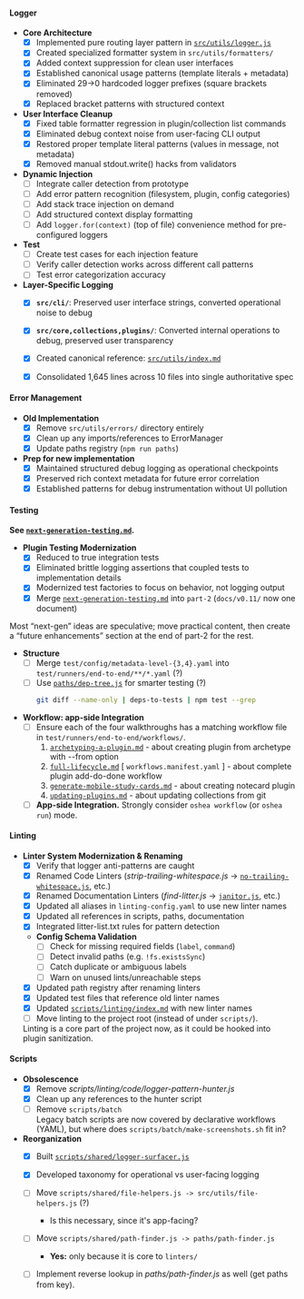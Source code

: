 #### Logger

- **Core Architecture**
  - [x] Implemented pure routing layer pattern in [`src/utils/logger.js`](../src/utils/logger.js)
  - [x] Created specialized formatter system in `src/utils/formatters/`
  - [x] Added context suppression for clean user interfaces
  - [x] Established canonical usage patterns (template literals + metadata)
  - [x] Eliminated 29→0 hardcoded logger prefixes (square brackets removed)
  - [x] Replaced bracket patterns with structured context

- **User Interface Cleanup**
  - [x] Fixed table formatter regression in plugin/collection list commands
  - [x] Eliminated debug context noise from user-facing CLI output
  - [x] Restored proper template literal patterns (values in message, not metadata)
  - [x] Removed manual stdout.write() hacks from validators

- **Dynamic Injection**
  - [ ] Integrate caller detection from prototype
  - [ ] Add error pattern recognition (filesystem, plugin, config categories)
  - [ ] Add stack trace injection on demand
  - [ ] Add structured context display formatting
  - [ ] Add `logger.for(context)` (top of file) convenience method for pre-configured loggers

- **Test**
  - [ ] Create test cases for each injection feature
  - [ ] Verify caller detection works across different call patterns
  - [ ] Test error categorization accuracy

- **Layer-Specific Logging**
  - [x] **`src/cli/`**: Preserved user interface strings, converted operational noise to debug
  - [x] **`src/core,collections,plugins/`**: Converted internal operations to debug, preserved user transparency

  - [x] Created canonical reference: [`src/utils/index.md`](../src/utils/index.md)
  - [x] Consolidated 1,645 lines across 10 files into single authoritative spec

#### Error Management

- **Old Implementation**
  - [x] Remove `src/utils/errors/` directory entirely
  - [x] Clean up any imports/references to ErrorManager
  - [x] Update paths registry (`npm run paths`)

- **Prep for new implementation**
  - [x] Maintained structured debug logging as operational checkpoints
  - [x] Preserved rich context metadata for future error correlation
  - [x] Established patterns for debug instrumentation without UI pollution

#### Testing

**See [`next-generation-testing.md`](v0.11/next-generation-testing.md).**

- **Plugin Testing Modernization**
  - [x] Reduced to true integration tests
  - [x] Eliminated brittle logging assertions that coupled tests to implementation details
  - [x] Modernized test factories to focus on behavior, not logging output
  - [x] Merge [`next-generation-testing.md`](v0.11/next-generation-testing.md) into `part-2`
    (`docs/v0.11/` now one document)

Most “next-gen” ideas are speculative; move practical content, then create a “future enhancements” section at the end of part-2 for the rest.

- **Structure**
  - [ ] Merge `test/config/metadata-level-{3,4}.yaml` into `test/runners/end-to-end/**/*.yaml` (?)
  - [ ] Use [`paths/dep-tree.js`](../paths/dep-tree.js) for smarter testing (?)
    ```bash
    git diff --name-only | deps-to-tests | npm test --grep 
    ```
- **Workflow: app-side Integration**
  - [ ] Ensure each of the four walkthroughs has a matching workflow file in 
    `test/runners/end-to-end/workflows/`.
    1. [`archetyping-a-plugin.md`](walkthroughs/archetyping-a-plugin.md) 
        \- about creating plugin from archetype with --from option
    2. [`full-lifecycle.md`](walkthroughs/full-lifecycle.md) [ `workflows.manifest.yaml` ] 
        \- about complete plugin add-do-done workflow
    3. [`generate-mobile-study-cards.md`](walkthroughs/generate-mobile-study-cards.md)
        \- about creating notecard plugin 
    4. [`updating-plugins.md`](walkthroughs/updating-plugins.md)
        \- about updating collections from git
  - [ ] **App-side Integration.** Strongly consider `oshea workflow` (or `oshea run`) mode.

#### Linting

- **Linter System Modernization & Renaming**
  - [x] Verify that logger anti-patterns are caught
  - [x] Renamed Code Linters (*strip-trailing-whitespace.js* -> [`no-trailing-whitespace.js`](../scripts/linting/code/no-trailing-whitespace.js), etc.)
  - [x] Renamed Documentation Linters (*find-litter.js* -> [`janitor.js`](../scripts/linting/docs/janitor.js), etc.)
  - [x] Updated all aliases in `linting-config.yaml` to use new linter names
  - [x] Updated all references in scripts, paths, documentation
  - [x] Integrated litter-list.txt rules for pattern detection
  - **Config Schema Validation**
    * [ ] Check for missing required fields (`label`, `command`)
    * [ ] Detect invalid paths (e.g. `!fs.existsSync`)
    * [ ] Catch duplicate or ambiguous labels
    * [ ] Warn on unused lints/unreachable steps
  - [x] Updated path registry after renaming linters
  - [x] Updated test files that reference old linter names
  - [x] Updated [`scripts/linting/index.md`](../scripts/linting/index.md) with new linter names
  - [ ] Move linting to the project root (instead of under `scripts/`).
    
  Linting is a core part of the project now, as it could be hooked into plugin sanitization.

#### Scripts

- **Obsolescence**
  - [x] Remove *scripts/linting/code/logger-pattern-hunter.js*
  - [x] Clean up any references to the hunter script
  - [ ] Remove `scripts/batch` \
    Legacy batch scripts are now covered by declarative workflows (YAML), but where does `scripts/batch/make-screenshots.sh` fit in?

- **Reorganization**
  - [x] Built [`scripts/shared/logger-surfacer.js`](../scripts/shared/logger-surfacer.js)
  - [x] Developed taxonomy for operational vs user-facing logging
  - [ ] Move `scripts/shared/file-helpers.js -> src/utils/file-helpers.js` (?)
    - Is this necessary, since it's app-facing?
  - [ ] Move `scripts/shared/path-finder.js -> paths/path-finder.js`
    - **Yes:** only because it is core to `linters/`
  - [ ] Implement reverse lookup in *paths/path-finder.js* as well (get paths from key).

